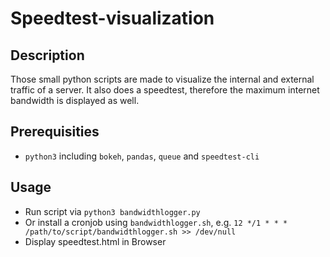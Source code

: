 Speedtest-visualization
=======================

Description
-----------

Those small python scripts are made to visualize the internal and external traffic of a server. It also does a speedtest, therefore the maximum internet bandwidth is displayed as well.

Prerequisities
--------------

- `python3` including `bokeh`, `pandas`, `queue` and `speedtest-cli`

Usage
-----

- Run script via `python3 bandwidthlogger.py`
- Or install a cronjob using `bandwidthlogger.sh`, e.g. `12 */1 * * * /path/to/script/bandwidthlogger.sh >> /dev/null`
- Display speedtest.html in Browser

